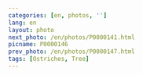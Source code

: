 ```yaml
---
categories: [en, photos, '']
lang: en
layout: photo
next_photo: /en/photos/P0000141.html
picname: P0000146
prev_photo: /en/photos/P0000147.html
tags: [Ostriches, Tree]
---
```

